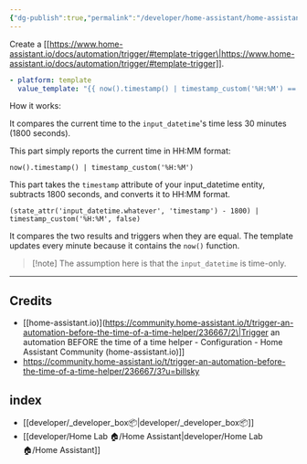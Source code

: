```yaml
---
{"dg-publish":true,"permalink":"/developer/home-assistant/home-assistant-trigger-automation-before-time-helper/","tags":["homeassistant","automation","yaml"],"noteIcon":""}
---
```



Create a [[https://www.home-assistant.io/docs/automation/trigger/#template-trigger\|https://www.home-assistant.io/docs/automation/trigger/#template-trigger]].

  ```yml
  - platform: template     
	value_template: "{{ now().timestamp() | timestamp_custom('%H:%M') == (state_attr('input_datetime.whatever', 'timestamp') - 1800) | timestamp_custom('%H:%M', false) }}"`
```

How it works:

It compares the current time to the `input_datetime`'s time less 30 minutes (1800 seconds).

This part simply reports the current time in HH:MM format:

`now().timestamp() | timestamp_custom('%H:%M')`

This part takes the `timestamp` attribute of your input_datetime entity, subtracts 1800 seconds, and converts it to HH:MM format.

`(state_attr('input_datetime.whatever', 'timestamp') - 1800) | timestamp_custom('%H:%M', false)`

It compares the two results and triggers when they are equal. The template updates every minute because it contains the `now()` function.


> [!note] The assumption here is that the `input_datetime` is time-only.


---

## Credits
- [[home-assistant.io)](https://community.home-assistant.io/t/trigger-an-automation-before-the-time-of-a-time-helper/236667/2\|Trigger an automation BEFORE the time of a time helper - Configuration - Home Assistant Community (home-assistant.io)]]
- https://community.home-assistant.io/t/trigger-an-automation-before-the-time-of-a-time-helper/236667/3?u=billsky
## index
- [[developer/_developer_box📦\|developer/_developer_box📦]]
- [[developer/Home Lab 🏠/Home Assistant\|developer/Home Lab 🏠/Home Assistant]]